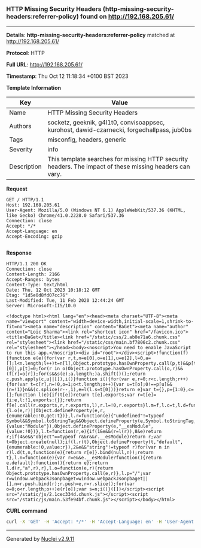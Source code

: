 ### HTTP Missing Security Headers (http-missing-security-headers:referrer-policy) found on http://192.168.205.61/

----
**Details**: **http-missing-security-headers:referrer-policy** matched at http://192.168.205.61/

**Protocol**: HTTP

**Full URL**: http://192.168.205.61/

**Timestamp**: Thu Oct 12 11:18:34 +0100 BST 2023

**Template Information**

| Key | Value |
| --- | --- |
| Name | HTTP Missing Security Headers |
| Authors | socketz, geeknik, g4l1t0, convisoappsec, kurohost, dawid-czarnecki, forgedhallpass, jub0bs |
| Tags | misconfig, headers, generic |
| Severity | info |
| Description | This template searches for missing HTTP security headers. The impact of these missing headers can vary.<br> |

**Request**
```http
GET / HTTP/1.1
Host: 192.168.205.61
User-Agent: Mozilla/5.0 (Windows NT 6.1) AppleWebKit/537.36 (KHTML, like Gecko) Chrome/41.0.2228.0 Safari/537.36
Connection: close
Accept: */*
Accept-Language: en
Accept-Encoding: gzip


```

**Response**
```http
HTTP/1.1 200 OK
Connection: close
Content-Length: 2166
Accept-Ranges: bytes
Content-Type: text/html
Date: Thu, 12 Oct 2023 10:18:12 GMT
Etag: "1d5e0d8fd07cc76"
Last-Modified: Tue, 11 Feb 2020 12:44:24 GMT
Server: Microsoft-IIS/10.0

<!doctype html><html lang="en"><head><meta charset="UTF-8"><meta name="viewport" content="width=device-width,initial-scale=1,shrink-to-fit=no"><meta name="description" content="BaGet"><meta name="author" content="Loic Sharma"><link rel="shortcut icon" href="/favicon.ico"><title>BaGet</title><link href="/static/css/2.ab0e71a6.chunk.css" rel="stylesheet"><link href="/static/css/main.bf7806c2.chunk.css" rel="stylesheet"></head><body><noscript>You need to enable JavaScript to run this app.</noscript><div id="root"></div><script>!function(f){function e(e){for(var r,t,n=e[0],o=e[1],u=e[2],l=0,a=[];l<n.length;l++)t=n[l],Object.prototype.hasOwnProperty.call(p,t)&&p[t]&&a.push(p[t][0]),p[t]=0;for(r in o)Object.prototype.hasOwnProperty.call(o,r)&&(f[r]=o[r]);for(s&&s(e);a.length;)a.shift()();return c.push.apply(c,u||[]),i()}function i(){for(var e,r=0;r<c.length;r++){for(var t=c[r],n=!0,o=1;o<t.length;o++){var u=t[o];0!==p[u]&&(n=!1)}n&&(c.splice(r--,1),e=l(l.s=t[0]))}return e}var t={},p={1:0},c=[];function l(e){if(t[e])return t[e].exports;var r=t[e]={i:e,l:!1,exports:{}};return f[e].call(r.exports,r,r.exports,l),r.l=!0,r.exports}l.m=f,l.c=t,l.d=function(e,r,t){l.o(e,r)||Object.defineProperty(e,r,{enumerable:!0,get:t})},l.r=function(e){"undefined"!=typeof Symbol&&Symbol.toStringTag&&Object.defineProperty(e,Symbol.toStringTag,{value:"Module"}),Object.defineProperty(e,"__esModule",{value:!0})},l.t=function(r,e){if(1&e&&(r=l(r)),8&e)return r;if(4&e&&"object"==typeof r&&r&&r.__esModule)return r;var t=Object.create(null);if(l.r(t),Object.defineProperty(t,"default",{enumerable:!0,value:r}),2&e&&"string"!=typeof r)for(var n in r)l.d(t,n,function(e){return r[e]}.bind(null,n));return t},l.n=function(e){var r=e&&e.__esModule?function(){return e.default}:function(){return e};return l.d(r,"a",r),r},l.o=function(e,r){return Object.prototype.hasOwnProperty.call(e,r)},l.p="/";var r=window.webpackJsonpbaget=window.webpackJsonpbaget||[],n=r.push.bind(r);r.push=e,r=r.slice();for(var o=0;o<r.length;o++)e(r[o]);var s=n;i()}([])</script><script src="/static/js/2.1cec334d.chunk.js"></script><script src="/static/js/main.53fe94bf.chunk.js"></script></body></html>
```


**CURL command**
```sh
curl -X 'GET' -H 'Accept: */*' -H 'Accept-Language: en' -H 'User-Agent: Mozilla/5.0 (Windows NT 6.1) AppleWebKit/537.36 (KHTML, like Gecko) Chrome/41.0.2228.0 Safari/537.36' 'http://192.168.205.61/'
```

----

Generated by [Nuclei v2.9.11](https://github.com/projectdiscovery/nuclei)